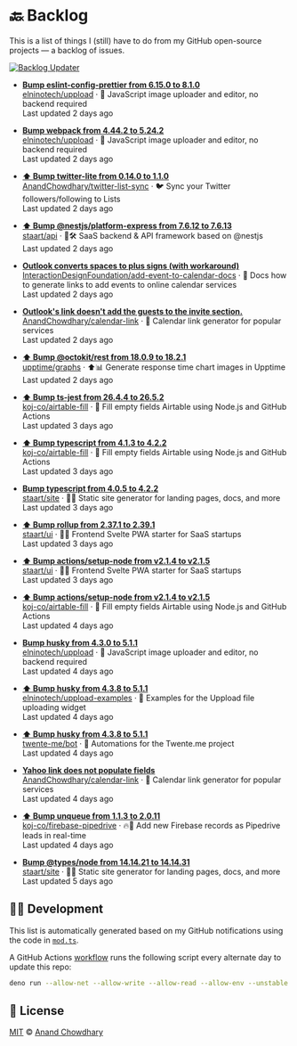 # 🔙 Backlog

This is a list of things I (still) have to do from my GitHub open-source projects — a backlog of issues.

[![Backlog Updater](https://github.com/AnandChowdhary/backlog/workflows/Backlog%20Updater/badge.svg)](https://github.com/AnandChowdhary/backlog/actions)

- **[Bump eslint-config-prettier from 6.15.0 to 8.1.0](https://github.com/elninotech/uppload/pulls/548)**  
[elninotech/uppload](https://github.com/elninotech/uppload) · 📁 JavaScript image uploader and editor, no backend required  
Last updated 2 days ago  

- **[Bump webpack from 4.44.2 to 5.24.2](https://github.com/elninotech/uppload/pulls/547)**  
[elninotech/uppload](https://github.com/elninotech/uppload) · 📁 JavaScript image uploader and editor, no backend required  
Last updated 2 days ago  

- **[⬆️ Bump twitter-lite from 0.14.0 to 1.1.0](https://github.com/AnandChowdhary/twitter-list-sync/pulls/45)**  
[AnandChowdhary/twitter-list-sync](https://github.com/AnandChowdhary/twitter-list-sync) · 🐦 Sync your Twitter followers/following to Lists  
Last updated 2 days ago  

- **[:arrow_up: Bump @nestjs/platform-express from 7.6.12 to 7.6.13](https://github.com/staart/api/pulls/1770)**  
[staart/api](https://github.com/staart/api) · 🏁🛠️ SaaS backend & API framework based on @nestjs  
Last updated 2 days ago  

- **[Outlook converts spaces to plus signs (with workaround)](https://github.com/InteractionDesignFoundation/add-event-to-calendar-docs/issues/20)**  
[InteractionDesignFoundation/add-event-to-calendar-docs](https://github.com/InteractionDesignFoundation/add-event-to-calendar-docs) · 📅 Docs how to generate links to add events to online calendar services  
Last updated 2 days ago  

- **[Outlook's link doesn't add the guests to the invite section.](https://github.com/AnandChowdhary/calendar-link/issues/320)**  
[AnandChowdhary/calendar-link](https://github.com/AnandChowdhary/calendar-link) · 📅 Calendar link generator for popular services  
Last updated 2 days ago  

- **[⬆️ Bump @octokit/rest from 18.0.9 to 18.2.1](https://github.com/upptime/graphs/pulls/94)**  
[upptime/graphs](https://github.com/upptime/graphs) · ⬆️📊 Generate response time chart images in Upptime  
Last updated 2 days ago  

- **[⬆️ Bump ts-jest from 26.4.4 to 26.5.2](https://github.com/koj-co/airtable-fill/pulls/74)**  
[koj-co/airtable-fill](https://github.com/koj-co/airtable-fill) · 💨 Fill empty fields Airtable using Node.js and GitHub Actions  
Last updated 3 days ago  

- **[⬆️ Bump typescript from 4.1.3 to 4.2.2](https://github.com/koj-co/airtable-fill/pulls/73)**  
[koj-co/airtable-fill](https://github.com/koj-co/airtable-fill) · 💨 Fill empty fields Airtable using Node.js and GitHub Actions  
Last updated 3 days ago  

- **[Bump typescript from 4.0.5 to 4.2.2](https://github.com/staart/site/pulls/369)**  
[staart/site](https://github.com/staart/site) · 🏁📑 Static site generator for landing pages, docs, and more  
Last updated 3 days ago  

- **[⬆️ Bump rollup from 2.37.1 to 2.39.1](https://github.com/staart/ui/pulls/1086)**  
[staart/ui](https://github.com/staart/ui) · 🏁🌐 Frontend Svelte PWA starter for SaaS startups  
Last updated 3 days ago  

- **[⬆️ Bump actions/setup-node from v2.1.4 to v2.1.5](https://github.com/staart/ui/pulls/1085)**  
[staart/ui](https://github.com/staart/ui) · 🏁🌐 Frontend Svelte PWA starter for SaaS startups  
Last updated 3 days ago  

- **[⬆️ Bump actions/setup-node from v2.1.4 to v2.1.5](https://github.com/koj-co/airtable-fill/pulls/72)**  
[koj-co/airtable-fill](https://github.com/koj-co/airtable-fill) · 💨 Fill empty fields Airtable using Node.js and GitHub Actions  
Last updated 4 days ago  

- **[Bump husky from 4.3.0 to 5.1.1](https://github.com/elninotech/uppload/pulls/542)**  
[elninotech/uppload](https://github.com/elninotech/uppload) · 📁 JavaScript image uploader and editor, no backend required  
Last updated 4 days ago  

- **[⬆️ Bump husky from 4.3.8 to 5.1.1](https://github.com/elninotech/uppload-examples/pulls/38)**  
[elninotech/uppload-examples](https://github.com/elninotech/uppload-examples) · 📸 Examples for the Uppload file uploading widget  
Last updated 4 days ago  

- **[⬆️ Bump husky from 4.3.8 to 5.1.1](https://github.com/twente-me/bot/pulls/49)**  
[twente-me/bot](https://github.com/twente-me/bot) · 🤖 Automations for the Twente.me project  
Last updated 4 days ago  

- **[Yahoo link does not populate fields](https://github.com/AnandChowdhary/calendar-link/issues/306)**  
[AnandChowdhary/calendar-link](https://github.com/AnandChowdhary/calendar-link) · 📅 Calendar link generator for popular services  
Last updated 4 days ago  

- **[⬆️ Bump unqueue from 1.1.3 to 2.0.11](https://github.com/koj-co/firebase-pipedrive/pulls/206)**  
[koj-co/firebase-pipedrive](https://github.com/koj-co/firebase-pipedrive) · 🔥🚰 Add new Firebase records as Pipedrive leads in real-time  
Last updated 4 days ago  

- **[Bump @types/node from 14.14.21 to 14.14.31](https://github.com/staart/site/pulls/368)**  
[staart/site](https://github.com/staart/site) · 🏁📑 Static site generator for landing pages, docs, and more  
Last updated 5 days ago  


## 👩‍💻 Development

This list is automatically generated based on my GitHub notifications using the code in [`mod.ts`](./mod.ts).

A GitHub Actions [workflow](./.github/workflows/update.yml) runs the following script every alternate day to update this repo:

```bash
deno run --allow-net --allow-write --allow-read --allow-env --unstable mod.ts
```

## 📄 License

[MIT](./LICENSE) © [Anand Chowdhary](https://anandchowdhary.com)
